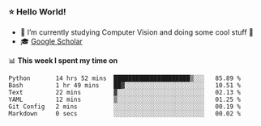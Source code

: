### ⭐️ Hello World!

<!--
**hologerry/hologerry** is a ✨ _special_ ✨ repository because its `README.md` (this file) appears on your GitHub profile.

Here are some ideas to get you started:

- 🔭 I’m currently working and studying on Computer Vision
- 🌱 I’m currently learning at Peking University
- 💬 Ask me about 
- 📫 How to reach me: E-mail
- 😄 Pronouns: he/his
- ⚡ Fun fact: Music is the Power
-->


- 🔭 I’m currently studying Computer Vision and doing some cool stuff 🤖
- 🎓 [Google Scholar](https://scholar.google.com/citations?user=3ykqW9wAAAAJ&hl=en)


📊 **This week I spent my time on**

<!--START_SECTION:waka-->

```text
Python       14 hrs 52 mins  █████████████████████▒░░░   85.89 %
Bash         1 hr 49 mins    ██▓░░░░░░░░░░░░░░░░░░░░░░   10.51 %
Text         22 mins         ▓░░░░░░░░░░░░░░░░░░░░░░░░   02.13 %
YAML         12 mins         ▒░░░░░░░░░░░░░░░░░░░░░░░░   01.25 %
Git Config   2 mins          ░░░░░░░░░░░░░░░░░░░░░░░░░   00.19 %
Markdown     0 secs          ░░░░░░░░░░░░░░░░░░░░░░░░░   00.02 %
```

<!--END_SECTION:waka-->
